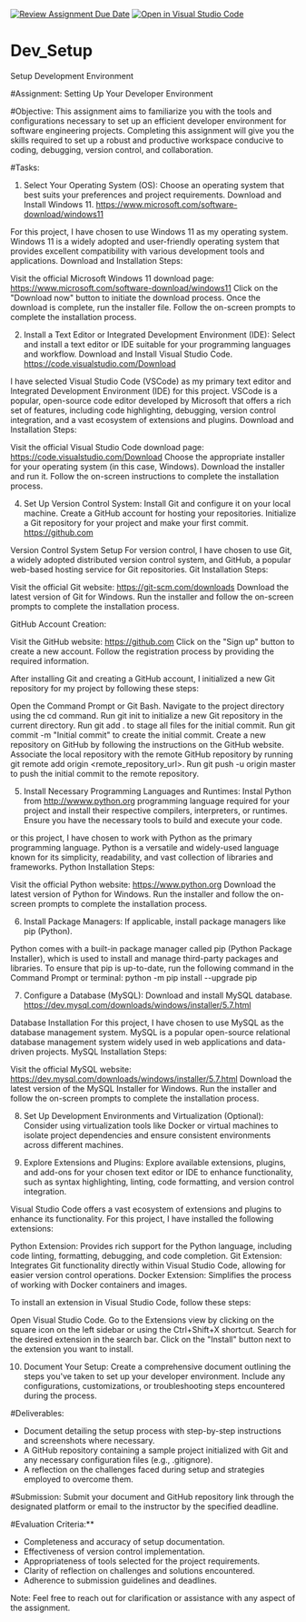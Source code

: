 [![Review Assignment Due Date](https://classroom.github.com/assets/deadline-readme-button-24ddc0f5d75046c5622901739e7c5dd533143b0c8e959d652212380cedb1ea36.svg)](https://classroom.github.com/a/vbnbTt5m)
[![Open in Visual Studio Code](https://classroom.github.com/assets/open-in-vscode-718a45dd9cf7e7f842a935f5ebbe5719a5e09af4491e668f4dbf3b35d5cca122.svg)](https://classroom.github.com/online_ide?assignment_repo_id=15238051&assignment_repo_type=AssignmentRepo)
# Dev_Setup
Setup Development Environment

#Assignment: Setting Up Your Developer Environment

#Objective:
This assignment aims to familiarize you with the tools and configurations necessary to set up an efficient developer environment for software engineering projects. Completing this assignment will give you the skills required to set up a robust and productive workspace conducive to coding, debugging, version control, and collaboration.

#Tasks:

1. Select Your Operating System (OS):
   Choose an operating system that best suits your preferences and project requirements. Download and Install Windows 11. https://www.microsoft.com/software-download/windows11

For this project, I have chosen to use Windows 11 as my operating system. Windows 11 is a widely adopted and user-friendly operating system that provides excellent compatibility with various development tools and applications.
Download and Installation Steps:

Visit the official Microsoft Windows 11 download page: https://www.microsoft.com/software-download/windows11
Click on the "Download now" button to initiate the download process.
Once the download is complete, run the installer file.
Follow the on-screen prompts to complete the installation process.

2. Install a Text Editor or Integrated Development Environment (IDE):
   Select and install a text editor or IDE suitable for your programming languages and workflow. Download and Install Visual Studio Code. https://code.visualstudio.com/Download

I have selected Visual Studio Code (VSCode) as my primary text editor and Integrated Development Environment (IDE) for this project. VSCode is a popular, open-source code editor developed by Microsoft that offers a rich set of features, including code highlighting, debugging, version control integration, and a vast ecosystem of extensions and plugins.
Download and Installation Steps:

Visit the official Visual Studio Code download page: https://code.visualstudio.com/Download
Choose the appropriate installer for your operating system (in this case, Windows).
Download the installer and run it.
Follow the on-screen instructions to complete the installation process.
   
4. Set Up Version Control System:
   Install Git and configure it on your local machine. Create a GitHub account for hosting your repositories. Initialize a Git repository for your project and make your first commit. https://github.com

Version Control System Setup
For version control, I have chosen to use Git, a widely adopted distributed version control system, and GitHub, a popular web-based hosting service for Git repositories.
Git Installation Steps:

Visit the official Git website: https://git-scm.com/downloads
Download the latest version of Git for Windows.
Run the installer and follow the on-screen prompts to complete the installation process.

GitHub Account Creation:

Visit the GitHub website: https://github.com
Click on the "Sign up" button to create a new account.
Follow the registration process by providing the required information.

After installing Git and creating a GitHub account, I initialized a new Git repository for my project by following these steps:

Open the Command Prompt or Git Bash.
Navigate to the project directory using the cd command.
Run git init to initialize a new Git repository in the current directory.
Run git add . to stage all files for the initial commit.
Run git commit -m "Initial commit" to create the initial commit.
Create a new repository on GitHub by following the instructions on the GitHub website.
Associate the local repository with the remote GitHub repository by running git remote add origin <remote_repository_url>.
Run git push -u origin master to push the initial commit to the remote repository.

5. Install Necessary Programming Languages and Runtimes:
  Instal Python from http://wwww.python.org programming language required for your project and install their respective compilers, interpreters, or runtimes. Ensure you have the necessary tools to build and execute your code.

or this project, I have chosen to work with Python as the primary programming language. Python is a versatile and widely-used language known for its simplicity, readability, and vast collection of libraries and frameworks.
Python Installation Steps:

Visit the official Python website: https://www.python.org
Download the latest version of Python for Windows.
Run the installer and follow the on-screen prompts to complete the installation process.

6. Install Package Managers:
   If applicable, install package managers like pip (Python).

Python comes with a built-in package manager called pip (Python Package Installer), which is used to install and manage third-party packages and libraries.
To ensure that pip is up-to-date, run the following command in the Command Prompt or terminal:
python -m pip install --upgrade pip

7. Configure a Database (MySQL):
   Download and install MySQL database. https://dev.mysql.com/downloads/windows/installer/5.7.html

Database Installation
For this project, I have chosen to use MySQL as the database management system. MySQL is a popular open-source relational database management system widely used in web applications and data-driven projects.
MySQL Installation Steps:

Visit the official MySQL website: https://dev.mysql.com/downloads/windows/installer/5.7.html
Download the latest version of the MySQL Installer for Windows.
Run the installer and follow the on-screen prompts to complete the installation process.

8. Set Up Development Environments and Virtualization (Optional):
   Consider using virtualization tools like Docker or virtual machines to isolate project dependencies and ensure consistent environments across different machines.



9. Explore Extensions and Plugins:
   Explore available extensions, plugins, and add-ons for your chosen text editor or IDE to enhance functionality, such as syntax highlighting, linting, code formatting, and version control integration.

Visual Studio Code offers a vast ecosystem of extensions and plugins to enhance its functionality. For this project, I have installed the following extensions:

Python Extension: Provides rich support for the Python language, including code linting, formatting, debugging, and code completion.
Git Extension: Integrates Git functionality directly within Visual Studio Code, allowing for easier version control operations.
Docker Extension: Simplifies the process of working with Docker containers and images.

To install an extension in Visual Studio Code, follow these steps:

Open Visual Studio Code.
Go to the Extensions view by clicking on the square icon on the left sidebar or using the Ctrl+Shift+X shortcut.
Search for the desired extension in the search bar.
Click on the "Install" button next to the extension you want to install.


10. Document Your Setup:
    Create a comprehensive document outlining the steps you've taken to set up your developer environment. Include any configurations, customizations, or troubleshooting steps encountered during the process. 

#Deliverables:
- Document detailing the setup process with step-by-step instructions and screenshots where necessary.
- A GitHub repository containing a sample project initialized with Git and any necessary configuration files (e.g., .gitignore).
- A reflection on the challenges faced during setup and strategies employed to overcome them.

#Submission:
Submit your document and GitHub repository link through the designated platform or email to the instructor by the specified deadline.

#Evaluation Criteria:**
- Completeness and accuracy of setup documentation.
- Effectiveness of version control implementation.
- Appropriateness of tools selected for the project requirements.
- Clarity of reflection on challenges and solutions encountered.
- Adherence to submission guidelines and deadlines.

Note: Feel free to reach out for clarification or assistance with any aspect of the assignment.
